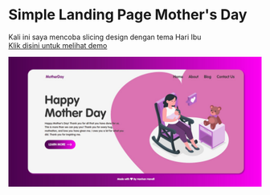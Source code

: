 # Simple Landing Page Mother's Day

Kali ini saya mencoba slicing design dengan tema Hari Ibu 
<br>
<a target="_blank" href="">Klik disini untuk melihat demo</a>
<br>

![Screenshot](https://github.com/hanhanhanafi/Mothers-Day/blob/master/assets/image/screenshot.jpg)
